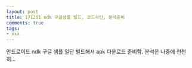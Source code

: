 ```yaml
---
layout: post
title: 171201 ndk 구글샘플 빌드, 코드사인, 분석준비
comments: true
tags:
- xxx
---
```


<!-- TOC -->


<!-- /TOC -->


안드로이드 ndk 구글 샘플 일단 빌드해서 apk 다운로드 준비함.
분석은 나중에 천천히...


<br>
<br>
<br>

<script src="https://htmlpartitionsync.azurewebsites.net/api/PartitionJs?url=https%3A%2F%2Fgithub.com%2FHyundongHwang%2FPsAdbScreenCap%2Fblob%2Fmaster%2FREADME.md&xpath=%2F%2Farticle"></script>

<br>
<br>
<br>
